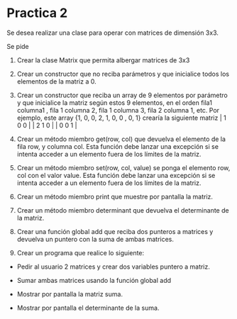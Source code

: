 # Practica 2

Se desea realizar una clase para operar con matrices de dimensión 3x3.
 
Se pide
 
1. Crear la clase Matrix que permita albergar matrices de 3x3

2. Crear un constructor que no reciba parámetros y que inicialice todos los elementos de la matriz a 0.

3. Crear un constructor que reciba un array de 9 elementos por parámetro y que inicialice la matriz según estos 9 elementos, en el orden fila1 columna1 , fila 1 columna 2, fila 1 columna 3, fila 2 columna 1, etc. Por ejemplo, este array {1, 0, 0, 2, 1, 0, 0 , 0, 1} crearía la siguiente matriz
| 1   0   0 |
| 2   1   0 |
| 0   0   1 |
 
4. Crear un método miembro get(row, col) que devuelva el elemento de la fila row, y columna col. Esta función debe lanzar una excepción si se intenta acceder a un elemento fuera de los límites de la matriz.
 
5. Crear un método miembro set(row, col, value) se ponga el elemento row, col con el valor value. Esta función debe lanzar una excepción si se intenta acceder a un elemento fuera de los límites de la matriz.
 
6. Crear un método miembro print que muestre por pantalla la matriz.
 
7. Crear un método miembro determinant que devuelva el determinante de la matriz.
 
8. Crear una función global add que reciba dos punteros a matrices y devuelva un puntero con la suma de ambas matrices.
 
9. Crear un programa que realice lo siguiente:
 
  - Pedir al usuario 2 matrices y crear dos variables puntero a matriz.

  - Sumar ambas matrices usando la función global add

  - Mostrar por pantalla la matriz suma.

  - Mostrar por pantalla el determinante de la suma.